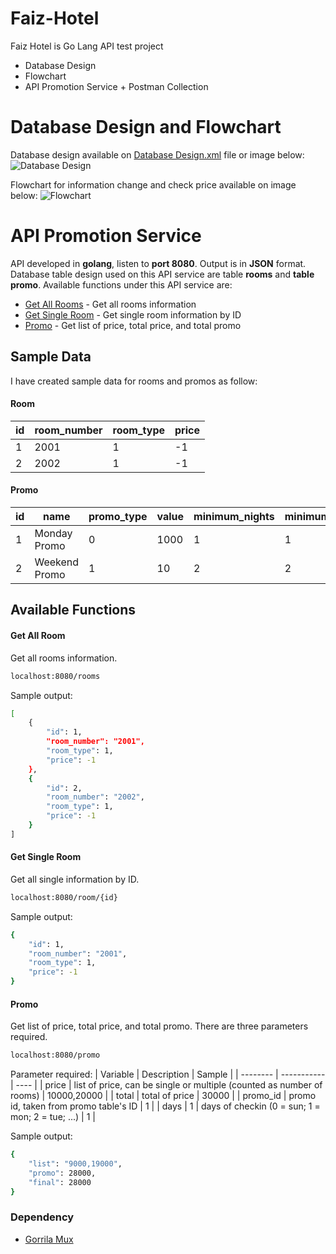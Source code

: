 # Faiz-Hotel

Faiz Hotel is Go Lang API test project

  - Database Design
  - Flowchart
  - API Promotion Service + Postman Collection

# Database Design and Flowchart
Database design available on [Database Design.xml](DatabaseDesign.xml) file or image below:
![Database Design](database.png)

Flowchart for information change and check price available on image below:
![Flowchart](flowchart.jpg)

# API Promotion Service

API developed in **golang**, listen to **port 8080**. Output is in **JSON** format. Database table design used on this API service are table **rooms** and **table promo**. Available functions under this API service are:

* [Get All Rooms](#Get-All-Room) - Get all rooms information
* [Get Single Room](#Get-Single-Room) - Get single room information by ID
* [Promo](#Promo-1) - Get list of price, total price, and total promo
 
## Sample Data

I have created sample data for rooms and promos as follow:
#### Room
| id | room_number | room_type | price |
| -- | ---------- | ---------- | ----- |
| 1 | 2001 | 1 | -1 |
| 2 | 2002 | 1 | -1 |

#### Promo
| id | name | promo_type | value | minimum_nights | minimum_rooms | checkin_day | booking_day | booking_hour |
| -- | ---- | ---------- | ----- | -------------- | ------------- | ----------- | ----------- | ------------ |
| 1 | Monday Promo | 0 | 1000 | 1 | 1 | [1] | [1] | [10] |
| 2 | Weekend Promo | 1 | 10 | 2 | 2 | [0,6] | [0,1,2,3,4,5,6] | [23]
 
## Available Functions

#### Get All Room

Get all rooms information.

```sh
localhost:8080/rooms
```

Sample output:

```sh
[
    {
        "id": 1,
        "room_number": "2001",
        "room_type": 1,
        "price": -1
    },
    {
        "id": 2,
        "room_number": "2002",
        "room_type": 1,
        "price": -1
    }
]
```

#### Get Single Room

Get all single information by ID.

```sh
localhost:8080/room/{id}
```

Sample output:

```sh
{
    "id": 1,
    "room_number": "2001",
    "room_type": 1,
    "price": -1
}
```

#### Promo

Get list of price, total price, and total promo. There are three parameters required.

```sh
localhost:8080/promo
```

Parameter required:
| Variable | Description | Sample |
| -------- | ----------- | ---- |
| price | list of price, can be single or multiple (counted as number of rooms) | 10000,20000 |
| total | total of price | 30000 |
| promo_id | promo id, taken from promo table's ID | 1 |
| days | 1 | days of checkin (0 = sun; 1 = mon; 2 = tue; ...) | 1 |

Sample output:

```sh
{
    "list": "9000,19000",
    "promo": 28000,
    "final": 28000
}
```

### Dependency

 - [Gorrila Mux](https://github.com/gorilla/mux)
